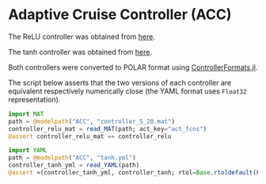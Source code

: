 # Adaptive Cruise Controller (ACC)

The ReLU controller was obtained from [here](https://github.com/verivital/ARCH-COMP2020/blob/31d517b3ff41f2271170f978447211e5ebfe14ed/benchmarks/ACC/controller_5_20.mat).

The tanh controller was obtained from [here](https://gitlab.com/goranf/ARCH-COMP/-/blob/59d73ef5d40fbca3f2f8bbf785ad0ae9261376b8/2019/AINNCS/verisig/benchmarks/ACC/tanh.yml).

Both controllers were converted to POLAR format using [ControllerFormats.jl](https://github.com/JuliaReach/ControllerFormats.jl).

The script below asserts that the two versions of each controller are equivalent
respectively numerically close (the YAML format uses `Float32` representation).

```julia
import MAT
path = @modelpath("ACC", "controller_5_20.mat")
controller_relu_mat = read_MAT(path; act_key="act_fcns")
@assert controller_relu_mat == controller_relu

import YAML
path = @modelpath("ACC", "tanh.yml")
controller_tanh_yml = read_YAML(path)
@assert ≈(controller_tanh_yml, controller_tanh; rtol=Base.rtoldefault(Float32))
```

